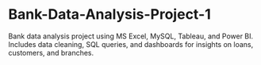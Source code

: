 # Bank-Data-Analysis-Project-1
Bank data analysis project using MS Excel, MySQL, Tableau, and Power BI. Includes data cleaning, SQL queries, and dashboards for insights on loans, customers, and branches.
